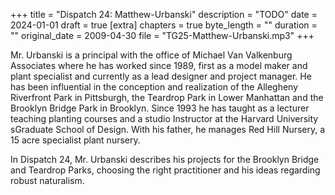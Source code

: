 +++
title = "Dispatch 24: Matthew-Urbanski"
description = "TODO"
date = 2024-01-01
draft = true
[extra]
chapters = true
byte_length = ""
duration = ""
original_date = 2009-04-30
file = "TG25-Matthew-Urbanski.mp3"
+++

Mr. Urbanski is a principal with the office of Michael Van Valkenburg Associates where he has worked since 1989, first as a model maker and plant specialist and currently as a lead designer and project manager. He has been influential in the conception and realization of the Allegheny Riverfront Park in Pittsburgh, the Teardrop Park in Lower Manhattan and the Brooklyn Bridge Park in Brooklyn. Since 1993 he has taught as a lecturer teaching planting courses and a studio Instructor at the Harvard University sGraduate School of Design. With his father, he manages Red Hill Nursery, a 15 acre specialist plant nursery.

In Dispatch 24, Mr. Urbanski describes his projects for the Brooklyn Bridge and Teardrop Parks, choosing the right practitioner and his ideas regarding robust naturalism.